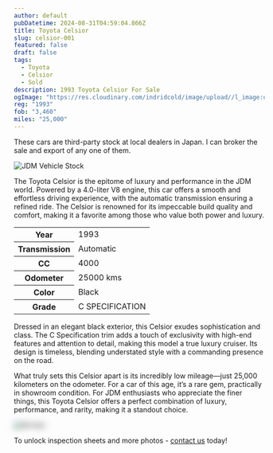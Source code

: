 ```yaml
---
author: default
pubDatetime: 2024-08-31T04:59:04.866Z
title: Toyota Celsior
slug: celsior-001
featured: false
draft: false
tags:
  - Toyota
  - Celsior
  - Sold
description: 1993 Toyota Celsior For Sale
ogImage: "https://res.cloudinary.com/indridcold/image/upload//l_image:upload:JDM:o5inuuqfjece8ikfbejd/c_scale,fl_relative,w_0.80/o_100/fl_layer_apply,g_center,x_0.03,y_0.04/v1725783982/JDM/mds7eiira1axfcqvmvwl.webp"
reg: "1993"
fob: "3,460"
miles: "25,000"
---
```

These cars are third-party stock at local dealers in Japan. I can broker the sale and export of any one of them.

![JDM Vehicle Stock](https://res.cloudinary.com/indridcold/image/upload//l_image:upload:JDM:o5inuuqfjece8ikfbejd/c_scale,fl_relative,w_0.80/o_100/fl_layer_apply,g_center,x_0.03,y_0.04/v1725783982/JDM/mds7eiira1axfcqvmvwl.webp)

The Toyota Celsior is the epitome of luxury and performance in the JDM world. Powered by a 4.0-liter V8 engine, this car offers a smooth and effortless driving experience, with the automatic transmission ensuring a refined ride. The Celsior is renowned for its impeccable build quality and comfort, making it a favorite among those who value both power and luxury.

<table>
  <tr>
    <th>Year</th>
    <td>1993</td>
  </tr>
  <tr>
    <th>Transmission</th>
    <td>Automatic</td>
  </tr>
  <tr>
    <th>CC</th>
    <td>4000</td>
  </tr>
    <tr>
    <th>Odometer</th>
    <td>25000 kms</td>
  </tr>
      <tr>
    <th>Color</th>
    <td>Black</td>
  </tr>
      <tr>
    <th>Grade</th>
    <td>C SPECIFICATION</td>
</table>

Dressed in an elegant black exterior, this Celsior exudes sophistication and class. The C Specification trim adds a touch of exclusivity with high-end features and attention to detail, making this model a true luxury cruiser. Its design is timeless, blending understated style with a commanding presence on the road.

What truly sets this Celsior apart is its incredibly low mileage—just 25,000 kilometers on the odometer. For a car of this age, it’s a rare gem, practically in showroom condition. For JDM enthusiasts who appreciate the finer things, this Toyota Celsior offers a perfect combination of luxury, performance, and rarity, making it a standout choice.

<img src="https://res.cloudinary.com/indridcold/image/upload/v1725784389/JDM/mol3ngb4ma2yy1rxgwj8.webp" alt="Alt text" style="filter: blur(7px);">

To unlock inspection sheets and more photos - [contact us](../../contact) today!